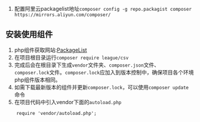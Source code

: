 1. 配置阿里云packagelist地址`composer config -g repo.packagist composer https://mirrors.aliyun.com/composer/`
## 安装使用组件
1. php组件获取网站:[PackageList](https://packagist.org/)
2. 在项目根目录运行`composer require league/csv`
3. 完成后会在根目录下生成`vendor`文件夹、`composer.json`文件、`composer.lock`文件。`composer.lock`应加入到版本控制中，确保项目各个环境php组件版本相同。
4. 如需下载最新版本的组件并更新`composer.lock`，可以使用`composer update`命令
5. 在项目代码中引入vendor下面的`autoload.php`
```
    require 'vendor/autoload.php';
```